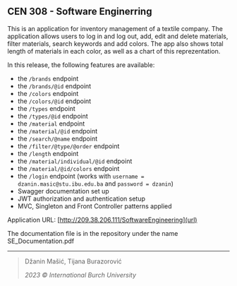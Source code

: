 ## CEN 308 - Software Enginerring

This is an application for inventory management of a textile company. The application allows users to log in and log out, add, edit and delete materials, filter materials, search keywords and add colors. The app also shows total length of materials in each color, as well as a chart of this reprezentation.

In this release, the following features are available:
- the `/brands` endpoint
- the `/brands/@id` endpoint
- the `/colors` endpoint
- the `/colors/@id` endpoint
- the `/types` endpoint
- the `/types/@id` endpoint
- the `/material` endpoint
- the `/material/@id` endpoint
- the `/search/@name` endpoint
- the `/filter/@type/@order` endpoint
- the `/length` endpoint
- the `/material/individual/@id` endpoint
- the `/material/@id/colors` endpoint
- the `/login` endpoint (works with `username = dzanin.masic@stu.ibu.edu.ba` and `password = dzanin`)
- Swagger documentation set up
- JWT authorization and authentication setup
- MVC, Singleton and Front Controller patterns applied

Application URL: [http://209.38.206.111/SoftwareEngineering](url)

The documentation file is in the repository under the name SE_Documentation.pdf

---
> Džanin Mašić, Tijana Burazorović
> 
> *2023 © International Burch University*
